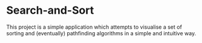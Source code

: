 # Search-and-Sort
This project is a simple application which attempts to visualise a set of sorting and (eventually) pathfinding algorithms in a simple and intuitive way.
